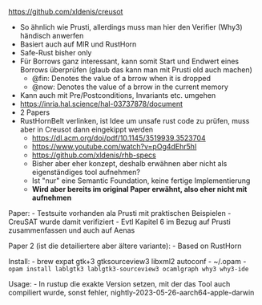 https://github.com/xldenis/creusot

- So ähnlich wie Prusti, allerdings muss man hier den Verifier (Why3) händisch anwerfen
- Basiert auch auf MIR und RustHorn
- Safe-Rust bisher only
- Für Borrows ganz interessant, kann somit Start und Endwert eines Borrows überprüfen (glaub das kann man mit Prusti old auch machen)
	- @fin: Denotes the value of a brrow when it is dropped
	- @now: Denotes the value of a brrow in the current memory
- Kann auch mit Pre/Postconditions, Invariants etc. umgehen
- https://inria.hal.science/hal-03737878/document
- 2 Papers
- RustHornBelt verlinken, ist Idee um unsafe rust code zu prüfen, muss aber in Creusot dann eingekippt werden
	- https://dl.acm.org/doi/pdf/10.1145/3519939.3523704
	- https://www.youtube.com/watch?v=pOg4dEhr5hI
	- https://github.com/xldenis/rhb-specs
	- Bisher aber eher konzept, deshalb erwähnen aber nicht als eigenständiges tool aufnehmen?
	- Ist "nur" eine Semantic Foundation, keine fertige Implementierung
	- **Wird aber bereits im original Paper erwähnt, also eher nicht mit aufnehmen**


Paper:
	- Testsuite vorhanden ala Prusti mit praktischen Beispielen
	- CreuSAT wurde damit verifiziert
	- Evtl Kapitel 6 im Bezug auf Prusti zusammenfassen und auch auf Aenas

Paper 2 (ist die detailiertere aber ältere variante):
	-	Based on RustHorn

Install:
	- brew expat gtk+3 gtksourceview3 libxml2 autoconf
	- ~/.opam
	- `opam install lablgtk3 lablgtk3-sourceview3 ocamlgraph why3 why3-ide`

Usage:
	- In rustup die exakte Version setzen, mit der das Tool auch compiliert wurde, sonst fehler, nightly-2023-05-26-aarch64-apple-darwin
